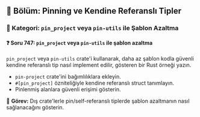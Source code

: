 ## 📘 Bölüm: Pinning ve Kendine Referanslı Tipler
### 🔹 Kategori: `pin_project` veya `pin-utils` ile Şablon Azaltma
#### ❓ Soru 747: `pin_project` veya `pin-utils` ile şablon azaltma

`pin_project` veya `pin-utils` crate'i kullanarak, daha az şablon kodla güvenli kendine referanslı tip nasıl implement edilir, gösteren bir Rust örneği yazın.

- `pin-project` crate'ini bağımlılıklara ekleyin.
- `#[pin_project]` özniteliğiyle kendine referanslı struct tanımlayın.
- Pinlenmiş alanlara güvenli erişimi gösterin.

🔧 **Görev:** Dış crate'lerle pin/self-referanslı tiplerde şablon azaltmanın nasıl sağlanacağını gösterin.
